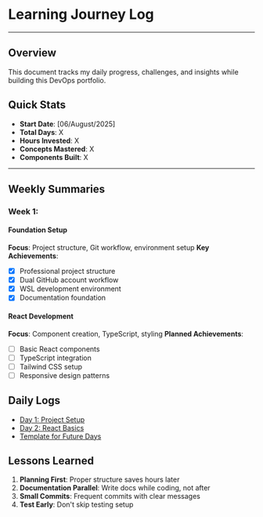 # Learning Journey Log
---

## Overview
This document tracks my daily progress, challenges, and insights while building this DevOps portfolio.

## Quick Stats
- **Start Date**: [06/August/2025]
- **Total Days**: X
- **Hours Invested**: X
- **Concepts Mastered**: X
- **Components Built**: X

---

## Weekly Summaries

### Week 1: 

#### Foundation Setup
**Focus**: Project structure, Git workflow, environment setup
**Key Achievements**:
- [x] Professional project structure
- [x] Dual GitHub account workflow
- [x] WSL development environment
- [x] Documentation foundation

#### React Development
**Focus**: Component creation, TypeScript, styling
**Planned Achievements**:
- [ ] Basic React components
- [ ] TypeScript integration
- [ ] Tailwind CSS setup
- [ ] Responsive design patterns

## Daily Logs
- [Day 1: Project Setup](daily-logs/DAY-01-SETUP.md)
- [Day 2: React Basics](daily-logs/DAY-02-REACT-BASICS.md)
- [Template for Future Days](daily-logs/DAY-XX-TEMPLATE.md)

## Lessons Learned
1. **Planning First**: Proper structure saves hours later
2. **Documentation Parallel**: Write docs while coding, not after
3. **Small Commits**: Frequent commits with clear messages
4. **Test Early**: Don't skip testing setup
